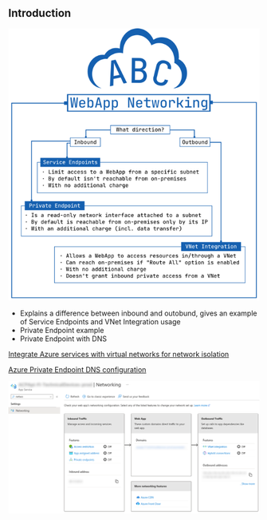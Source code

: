 # 
## Introduction

![](/images/network/abc_paas_networking.png)

* Explains a difference between inbound and outobund, gives an example of Service Endpoints and VNet Integration usage 
* Private Endpoint example
* Private Endpoint with DNS

[Integrate Azure services with virtual networks for network isolation](https://docs.microsoft.com/en-us/azure/virtual-network/vnet-integration-for-azure-services)

[Azure Private Endpoint DNS configuration](https://docs.microsoft.com/en-us/azure/private-link/private-endpoint-dns)

![](/images/network/webapp_networking_example.png)